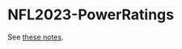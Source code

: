 # NFL2023-PowerRatings

See [these notes](https://christopherdavisuci.github.io/NFL2023-PowerRatings/).
